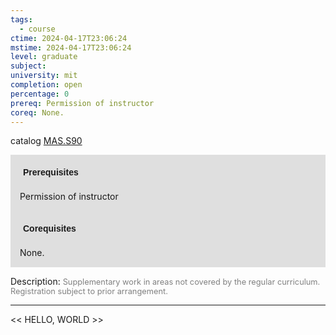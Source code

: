 ```yaml
---
tags:
  - course
ctime: 2024-04-17T23:06:24
mstime: 2024-04-17T23:06:24
level: graduate
subject: 
university: mit
completion: open
percentage: 0
prereq: Permission of instructor
coreq: None.
---
```


catalog [MAS.S90](http://student.mit.edu/catalog/mMASa.html#MAS.S90)

<span style="display: block; padding: 15px; background-color: rgb(100, 100, 100, 0.2);"><font id="m_prereq4128_0" style="display: block; font-family: Arial, sans-serif; font-weight: bold; padding: 5px">Prerequisites</font><br><span id="prereq4128_0">Permission of instructor</span></span>
<span style="display: block; padding: 15px; background-color: rgb(100, 100, 100, 0.2);"><font id="m_coreq4128_0" style="display: block; font-family: Arial, sans-serif; font-weight: bold; padding: 5px">Corequisites</font><br><span id="coreq4128_0">None.</span></span>

<font style="">Description:</font>
<font style="color: grey; font-size: 0.8rem;">Supplementary work in areas not covered by the regular curriculum. Registration subject to prior arrangement.</font>



---

<< HELLO, WORLD >>
